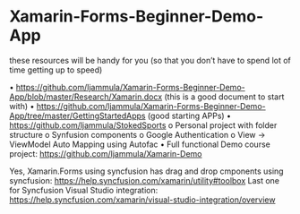 # Xamarin-Forms-Beginner-Demo-App

these resources will be handy for you (so that you don’t have to spend lot of time getting up to speed)

•	https://github.com/ljammula/Xamarin-Forms-Beginner-Demo-App/blob/master/Research/Xamarin.docx (this is a good document to start with)
•	https://github.com/ljammula/Xamarin-Forms-Beginner-Demo-App/tree/master/GettingStartedApps (good starting APPs)
•	https://github.com/ljammula/StokedSports 
    o	Personal project with folder structure
    o	Synfusion components
    o	Google Authentication
    o	View -> ViewModel Auto Mapping using Autofac
•	Full functional Demo course project: https://github.com/ljammula/Xamarin-Demo

Yes, Xamarin.Forms using syncfusion has drag and drop cmponents using syncfusion: https://help.syncfusion.com/xamarin/utility#toolbox
Last one for Syncfusion Visual Studio integration: https://help.syncfusion.com/xamarin/visual-studio-integration/overview
